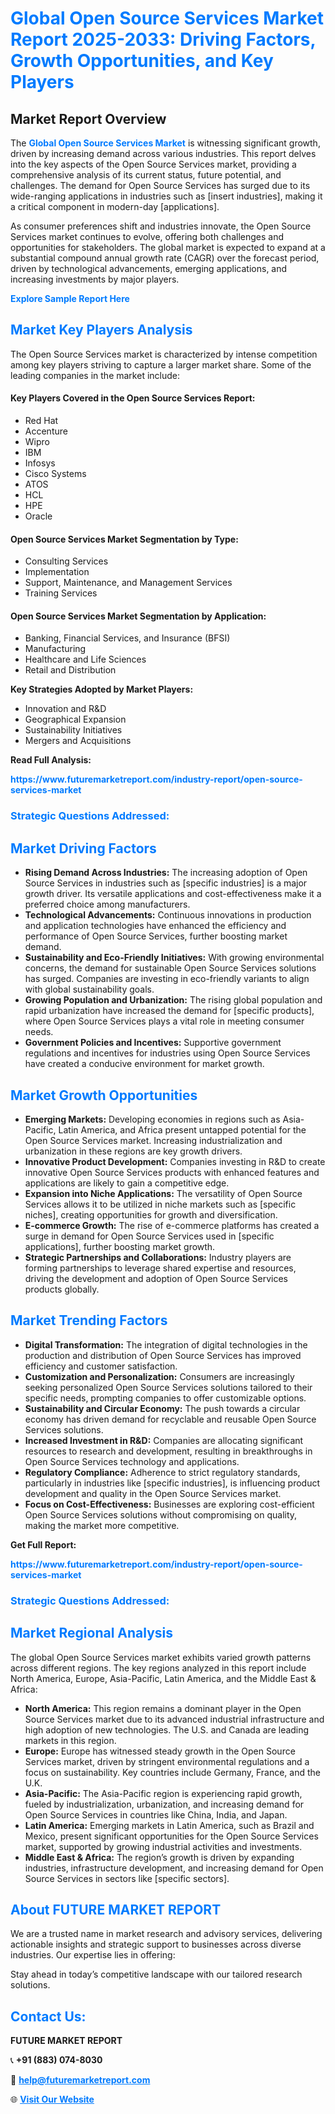 <h1 style="color: #007BFF;">Global Open Source Services Market Report 2025-2033: Driving Factors, Growth Opportunities, and Key Players</h1>

<section id="overview">
<h2>Market Report Overview</h2>
<p>The <a href="https://www.futuremarketreport.com/industry-report/open-source-services-market" style="color: #007BFF; text-decoration: none;"><strong>Global Open Source Services Market</strong></a> is witnessing significant growth, driven by increasing demand across various industries. This report delves into the key aspects of the Open Source Services market, providing a comprehensive analysis of its current status, future potential, and challenges. The demand for Open Source Services has surged due to its wide-ranging applications in industries such as [insert industries], making it a critical component in modern-day [applications].</p>
<p>As consumer preferences shift and industries innovate, the Open Source Services market continues to evolve, offering both challenges and opportunities for stakeholders. The global market is expected to expand at a substantial compound annual growth rate (CAGR) over the forecast period, driven by technological advancements, emerging applications, and increasing investments by major players.</p>
</section>

<section id="overview">
<p><a href="https://www.futuremarketreport.com/request-sample/reportId=63168" style="color: #007BFF; text-decoration: none;"><strong>Explore Sample Report Here</strong></a></p>
</section>

<section id="key-players">
<h2 style="color: #007BFF;">Market Key Players Analysis</h2>
<p>The Open Source Services market is characterized by intense competition among key players striving to capture a larger market share. Some of the leading companies in the market include:</p>
<h4>Key Players Covered in the Open Source Services Report:</h4>
<ul><li>Red Hat</li><li>Accenture</li><li>Wipro</li><li>IBM</li><li>Infosys</li><li>Cisco Systems</li><li>ATOS</li><li>HCL</li><li>HPE</li><li>Oracle</li></ul>
<h4>Open Source Services Market Segmentation by Type:</h4>
<ul><li>Consulting Services</li><li>Implementation</li><li>Support, Maintenance, and Management Services</li><li>Training Services</li></ul>

<h4>Open Source Services Market Segmentation by Application:</h4>
<ul><li>Banking, Financial Services, and Insurance (BFSI)</li><li>Manufacturing</li><li>Healthcare and Life Sciences</li><li>Retail and Distribution</li></ul>
<p><strong>Key Strategies Adopted by Market Players:</strong></p>
<ul>
<li>Innovation and R&D</li>
<li>Geographical Expansion</li>
<li>Sustainability Initiatives</li>
<li>Mergers and Acquisitions</li>
</ul>
</section>

<section>
<p><strong>Read Full Analysis: </strong></p><a href="https://www.futuremarketreport.com/industry-report/open-source-services-market" style="color: #007BFF; text-decoration: none;"><strong>https://www.futuremarketreport.com/industry-report/open-source-services-market</strong></a>
<h3 style="color: #007BFF;">Strategic Questions Addressed:</h3>
</section>

<section id="driving-factors">
<h2 style="color: #007BFF;">Market Driving Factors</h2>
<ul>
<li><strong>Rising Demand Across Industries:</strong> The increasing adoption of Open Source Services in industries such as [specific industries] is a major growth driver. Its versatile applications and cost-effectiveness make it a preferred choice among manufacturers.</li>
<li><strong>Technological Advancements:</strong> Continuous innovations in production and application technologies have enhanced the efficiency and performance of Open Source Services, further boosting market demand.</li>
<li><strong>Sustainability and Eco-Friendly Initiatives:</strong> With growing environmental concerns, the demand for sustainable Open Source Services solutions has surged. Companies are investing in eco-friendly variants to align with global sustainability goals.</li>
<li><strong>Growing Population and Urbanization:</strong> The rising global population and rapid urbanization have increased the demand for [specific products], where Open Source Services plays a vital role in meeting consumer needs.</li>
<li><strong>Government Policies and Incentives:</strong> Supportive government regulations and incentives for industries using Open Source Services have created a conducive environment for market growth.</li>
</ul>
</section>

<section id="growth-opportunities">
<h2 style="color: #007BFF;">Market Growth Opportunities</h2>
<ul>
<li><strong>Emerging Markets:</strong> Developing economies in regions such as Asia-Pacific, Latin America, and Africa present untapped potential for the Open Source Services market. Increasing industrialization and urbanization in these regions are key growth drivers.</li>
<li><strong>Innovative Product Development:</strong> Companies investing in R&D to create innovative Open Source Services products with enhanced features and applications are likely to gain a competitive edge.</li>
<li><strong>Expansion into Niche Applications:</strong> The versatility of Open Source Services allows it to be utilized in niche markets such as [specific niches], creating opportunities for growth and diversification.</li>
<li><strong>E-commerce Growth:</strong> The rise of e-commerce platforms has created a surge in demand for Open Source Services used in [specific applications], further boosting market growth.</li>
<li><strong>Strategic Partnerships and Collaborations:</strong> Industry players are forming partnerships to leverage shared expertise and resources, driving the development and adoption of Open Source Services products globally.</li>
</ul>
</section>

<section id="trending-factors">
<h2 style="color: #007BFF;">Market Trending Factors</h2>
<ul>
<li><strong>Digital Transformation:</strong> The integration of digital technologies in the production and distribution of Open Source Services has improved efficiency and customer satisfaction.</li>
<li><strong>Customization and Personalization:</strong> Consumers are increasingly seeking personalized Open Source Services solutions tailored to their specific needs, prompting companies to offer customizable options.</li>
<li><strong>Sustainability and Circular Economy:</strong> The push towards a circular economy has driven demand for recyclable and reusable Open Source Services solutions.</li>
<li><strong>Increased Investment in R&D:</strong> Companies are allocating significant resources to research and development, resulting in breakthroughs in Open Source Services technology and applications.</li>
<li><strong>Regulatory Compliance:</strong> Adherence to strict regulatory standards, particularly in industries like [specific industries], is influencing product development and quality in the Open Source Services market.</li>
<li><strong>Focus on Cost-Effectiveness:</strong> Businesses are exploring cost-efficient Open Source Services solutions without compromising on quality, making the market more competitive.</li>
</ul>
</section>

<section>
<p><strong>Get Full Report: </strong></p><a href="https://www.futuremarketreport.com/industry-report/open-source-services-market" style="color: #007BFF; text-decoration: none;"><strong>https://www.futuremarketreport.com/industry-report/open-source-services-market</strong></a>
<h3 style="color: #007BFF;">Strategic Questions Addressed:</h3>
</section>


<section id="regional-analysis">
<h2 style="color: #007BFF;">Market Regional Analysis</h2>
<p>The global Open Source Services market exhibits varied growth patterns across different regions. The key regions analyzed in this report include North America, Europe, Asia-Pacific, Latin America, and the Middle East & Africa:</p>
<ul>
<li><strong>North America:</strong> This region remains a dominant player in the Open Source Services market due to its advanced industrial infrastructure and high adoption of new technologies. The U.S. and Canada are leading markets in this region.</li>
<li><strong>Europe:</strong> Europe has witnessed steady growth in the Open Source Services market, driven by stringent environmental regulations and a focus on sustainability. Key countries include Germany, France, and the U.K.</li>
<li><strong>Asia-Pacific:</strong> The Asia-Pacific region is experiencing rapid growth, fueled by industrialization, urbanization, and increasing demand for Open Source Services in countries like China, India, and Japan.</li>
<li><strong>Latin America:</strong> Emerging markets in Latin America, such as Brazil and Mexico, present significant opportunities for the Open Source Services market, supported by growing industrial activities and investments.</li>
<li><strong>Middle East & Africa:</strong> The region’s growth is driven by expanding industries, infrastructure development, and increasing demand for Open Source Services in sectors like [specific sectors].</li>
</ul>
</section>

<footer>
<h2 style="color: #007BFF;">About FUTURE MARKET REPORT</h2>
<p>We are a trusted name in market research and advisory services, delivering actionable insights and strategic support to businesses across diverse industries. Our expertise lies in offering:</p>

<p>Stay ahead in today’s competitive landscape with our tailored research solutions.</p>

<h2 style="color: #007BFF;">Contact Us:</h2>
<p><strong>FUTURE MARKET REPORT</strong></p>
<p>📞 <strong>+91 (883) 074-8030</strong></p>
<p>📧 <strong><a href="mailto:help@futuremarketreport.com" style="color: #007BFF;">help@futuremarketreport.com</a></strong></p>
<p>🌐 <strong><a href="https://www.futuremarketreport.com/" style="color: #007BFF;">Visit Our Website</a></strong></p>
</footer>
